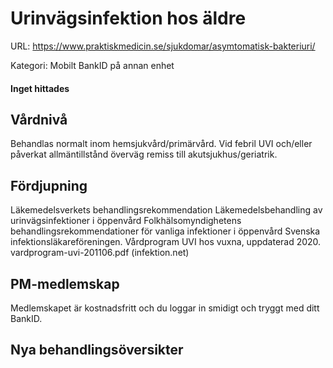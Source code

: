 # Urinvägsinfektion hos äldre

URL: https://www.praktiskmedicin.se/sjukdomar/asymtomatisk-bakteriuri/



Kategori: Mobilt BankID på annan enhet

#### Inget hittades

## Vårdnivå

Behandlas normalt inom hemsjukvård/primärvård. Vid febril UVI och/eller påverkat allmäntillstånd överväg remiss till akutsjukhus/geriatrik.

## Fördjupning

Läkemedelsverkets behandlingsrekommendation Läkemedelsbehandling av urinvägsinfektioner i öppenvård
Folkhälsomyndighetens behandlingsrekommendationer för vanliga infektioner i öppenvård
Svenska infektionsläkareföreningen. Vårdprogram UVI hos vuxna, uppdaterad 2020. vardprogram-uvi-201106.pdf (infektion.net)

## PM-medlemskap

Medlemskapet är kostnadsfritt och du loggar in smidigt och tryggt med ditt BankID.

## Nya behandlingsöversikter

